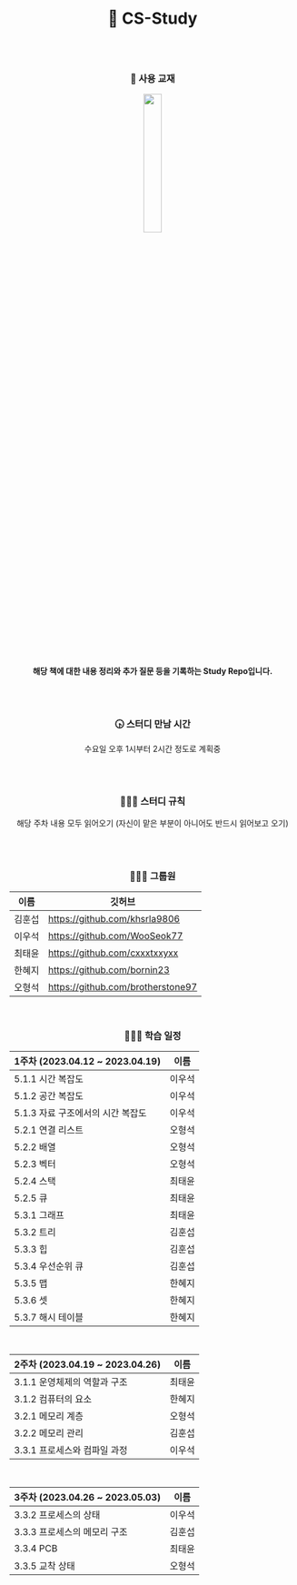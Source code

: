 <div align="center">

# 🐤 CS-Study

<br/>
<br/>
<h3 align="center">📖 사용 교재</h3>
<img src="https://user-images.githubusercontent.com/109710879/231356483-d2291701-f03c-4743-982c-f46a77ff6822.png" width=25%>


<br/>
<br/>

<strong>해당 책에 대한 내용 정리와 추가 질문 등을 기록하는 Study Repo입니다.</strong>

<br/>
<br/>
  
<h3 align="center">🕟 스터디 만남 시간</h3>
<p align="center">수요일 오후 1시부터 2시간 정도로 계획중</p>

<br/>
<br/>  
  
<h3 align="center">🙆🏻‍♂️ 스터디 규칙</h3>
<p align="center">해당 주차 내용 모두 읽어오기 (자신이 맡은 부분이 아니어도 반드시 읽어보고 오기)</p>

<br/>
<br/>

<div align="center">
<h3 align="center">🧑🏻‍💻 그룹원</h3>
  
| 이름 | 깃허브 |
| --- | --- |
| 김훈섭 | https://github.com/khsrla9806 |
| 이우석 | https://github.com/WooSeok77 |
| 최태윤 | https://github.com/cxxxtxxyxx |
| 한혜지 | https://github.com/bornin23 |
| 오형석 | https://github.com/brotherstone97 |

  
</div>

</div>

<br>

<h3 align="center">🙆🏻‍♂️ 학습 일정</h3>
<div align="center">

| 1주차 (2023.04.12 ~ 2023.04.19) | 이름 |
| --- | --- |
| 5.1.1 시간 복잡도 | 이우석 |
| 5.1.2 공간 복잡도 | 이우석 |
| 5.1.3 자료 구조에서의 시간 복잡도 | 이우석 |
| 5.2.1 연결 리스트 | 오형석 |
| 5.2.2 배열 | 오형석 |
| 5.2.3 벡터 | 오형석 |
| 5.2.4 스택 | 최태윤 |
| 5.2.5 큐 | 최태윤 |
| 5.3.1 그래프 | 최태윤 |
| 5.3.2 트리 | 김훈섭 |
| 5.3.3 힙 | 김훈섭 |
| 5.3.4 우선순위 큐 | 김훈섭 |
| 5.3.5 맵 | 한혜지 |
| 5.3.6 셋 | 한혜지 |
| 5.3.7 해시 테이블 | 한혜지 |

<br>

| 2주차 (2023.04.19 ~ 2023.04.26) | 이름 |
| --- | --- |
| 3.1.1 운영체제의 역할과 구조 | 최태윤 |
| 3.1.2 컴퓨터의 요소 | 한혜지 |
| 3.2.1 메모리 계층 | 오형석 |
| 3.2.2 메모리 관리 | 김훈섭 |
| 3.3.1 프로세스와 컴파일 과정 | 이우석 |

<br>

| 3주차 (2023.04.26 ~ 2023.05.03) | 이름 |
| --- | --- |
| 3.3.2 프로세스의 상태 | 이우석 |
| 3.3.3 프로세스의 메모리 구조 | 김훈섭 |
| 3.3.4 PCB | 최태윤 |
| 3.3.5 교착 상태 | 오형석 |

</div>
